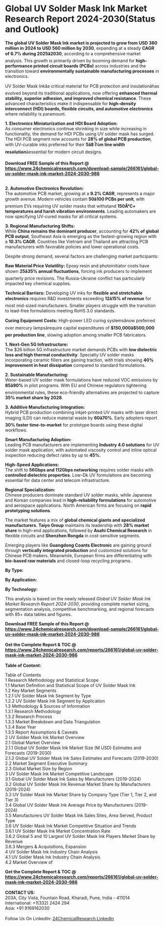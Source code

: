 <h1>Global UV Solder Mask Ink Market Research Report 2024-2030(Status and Outlook)</h1><p><strong>The global UV Solder Mask Ink market is projected to grow from USD 380 million in 2024 to USD 560 million by 2030</strong>, expanding at a steady <strong>CAGR of 6.7% during 2025â2030</strong>, according to a comprehensive market analysis. This growth is primarily driven by booming demand for <strong>high-performance printed circuit boards (PCBs)</strong> across industries and the transition toward <strong>environmentally sustainable manufacturing processes</strong> in electronics.</p><p>UV Solder Mask Inkâa critical material for PCB protection and insulationâhas evolved beyond its traditional applications, now offering <strong>enhanced thermal stability, superior adhesion, and improved chemical resistance</strong>. These advanced characteristics make it indispensable for <strong>high-density interconnect (HDI) boards, flexible circuits, and automotive electronics</strong> where reliability is paramount.</p><p><strong>1. Electronics Miniaturization and HDI Board Adoption:</strong><br>
As consumer electronics continue shrinking in size while increasing in functionality, the demand for HDI PCBs using UV solder mask has surged. The HDI PCB segment now accounts for <strong>28% of global PCB production</strong>, with UV-curable inks preferred for their <strong>5â8 Î¼m line width resolution</strong>âessential for modern circuit designs.</p><div><b>Download FREE Sample of this Report @ 
            <a href="https://www.24chemicalresearch.com/download-sample/266161/global-uv-solder-mask-ink-market-2024-2030-986">
            https://www.24chemicalresearch.com/download-sample/266161/global-uv-solder-mask-ink-market-2024-2030-986</a></b></div><br><p><strong>2. Automotive Electronics Revolution:</strong><br>
The automotive PCB market, growing at a <strong>9.2% CAGR</strong>, represents a major growth avenue. Modern vehicles contain <strong>50â100 PCBs per unit</strong>, with premium EVs requiring UV solder masks that withstand <strong>150Â°C+ temperatures and harsh vibration environments</strong>. Leading automakers are now specifying UV-cured masks for all critical systems.</p><p><strong>3. Regional Manufacturing Shifts:</strong><br>
While <strong>China remains the dominant producer</strong>, accounting for <strong>42% of global PCB output</strong>, Southeast Asia is emerging as the fastest-growing region with a <strong>10.3% CAGR</strong>. Countries like Vietnam and Thailand are attracting PCB manufacturers with favorable policies and lower operational costs.</p><p>Despite strong demand, several factors are challenging market participants:</p><p><strong>Raw Material Price Volatility:</strong> Epoxy resin and photoinitiator costs have shown <strong>25â35% annual fluctuations</strong>, forcing ink producers to implement quarterly price revisions. The Russia-Ukraine conflict has particularly impacted key chemical supplies.</p><p><strong>Technical Barriers:</strong> Developing UV inks for <strong>flexible and stretchable electronics</strong> requires R&amp;D investments exceeding <strong>12â15% of revenue</strong> for most mid-sized manufacturers. Smaller players struggle with the transition to lead-free formulations meeting RoHS 3.0 standards.</p><p><strong>Curing Equipment Costs:</strong> High-power LED curing systemsânow preferred over mercury lampsârequire capital expenditures of <strong>$150,000â$500,000 per production line</strong>, slowing adoption among smaller PCB fabricators.</p><p><strong>1. Next-Gen 5G Infrastructure:</strong><br>
The $26 billion 5G infrastructure market demands PCBs with <strong>low dielectric loss and high thermal conductivity</strong>. Specialty UV solder masks incorporating ceramic fillers are gaining traction, with trials showing <strong>40% improvement in heat dissipation</strong> compared to standard formulations.</p><p><strong>2. Sustainable Manufacturing:</strong><br>
Water-based UV solder mask formulations have reduced VOC emissions by <strong>85â90%</strong> in pilot programs. With EU and Chinese regulators tightening environmental rules, these eco-friendly alternatives are projected to capture <strong>35% market share by 2028</strong>.</p><p><strong>3. Additive Manufacturing Integration:</strong><br>
Hybrid PCB production combining inkjet-printed UV masks with laser direct imaging (LDI) can reduce material waste by <strong>60â70%</strong>. Early adopters report <strong>30% faster time-to-market</strong> for prototype boards using these digital workflows.</p><p><strong>Smart Manufacturing Adoption:</strong><br>
	Leading PCB manufacturers are implementing <strong>Industry 4.0 solutions</strong> for UV solder mask application, with automated viscosity control and inline optical inspection reducing defect rates by up to <strong>45%</strong>.</p><p><strong>High-Speed Applications:</strong><br>
	The shift to <strong>56Gbps and 112Gbps networking</strong> requires solder masks with <strong>controlled dielectric properties</strong>. Low-Dk UV formulations are becoming essential for data center and telecom infrastructure.</p><p><strong>Regional Specialization:</strong><br>
	Chinese producers dominate standard UV solder masks, while Japanese and Korean companies lead in <strong>high-reliability formulations</strong> for automotive and aerospace applications. North American firms are focusing on <strong>rapid prototyping solutions</strong>.</p><p>The market features a mix of <strong>global chemical giants and specialized manufacturers</strong>. <strong>Taiyo Group</strong> maintains its leadership with <strong>28% market share</strong> in high-end applications, followed by <strong>Asahi Chemical Research</strong> in flexible circuits and <strong>Shenzhen Rongda</strong> in cost-sensitive segments.</p><p>Emerging players like <strong>Guangdong Coants Electronic</strong> are gaining ground through <strong>vertically integrated production</strong> and customized solutions for Chinese PCB makers. Meanwhile, European firms are differentiating with <strong>bio-based raw materials</strong> and closed-loop recycling programs.</p><p><strong>By Type:</strong></p><p><strong>By Application:</strong></p><p><strong>By Technology:</strong></p><p>This analysis is based on the newly released <em>Global UV Solder Mask Ink Market Research Report 2024-2030</em>, providing complete market sizing, segmentation analysis, competitive benchmarking, and regional forecasts with 85+ data tables and figures.</p><div><b>Download FREE Sample of this Report @ 
            <a href="https://www.24chemicalresearch.com/download-sample/266161/global-uv-solder-mask-ink-market-2024-2030-986">
            https://www.24chemicalresearch.com/download-sample/266161/global-uv-solder-mask-ink-market-2024-2030-986</a></b></div><br><div><b>Get the Complete Report & TOC @ 
            <a href="https://www.24chemicalresearch.com/reports/266161/global-uv-solder-mask-ink-market-2024-2030-986">
            https://www.24chemicalresearch.com/reports/266161/global-uv-solder-mask-ink-market-2024-2030-986</a></b></div><br>
            <b>Table of Content:</b><p>Table of Contents<br />
1 Research Methodology and Statistical Scope<br />
1.1 Market Definition and Statistical Scope of UV Solder Mask Ink<br />
1.2 Key Market Segments<br />
1.2.1 UV Solder Mask Ink Segment by Type<br />
1.2.2 UV Solder Mask Ink Segment by Application<br />
1.3 Methodology & Sources of Information<br />
1.3.1 Research Methodology<br />
1.3.2 Research Process<br />
1.3.3 Market Breakdown and Data Triangulation<br />
1.3.4 Base Year<br />
1.3.5 Report Assumptions & Caveats<br />
2 UV Solder Mask Ink Market Overview<br />
2.1 Global Market Overview<br />
2.1.1 Global UV Solder Mask Ink Market Size (M USD) Estimates and Forecasts (2019-2030)<br />
2.1.2 Global UV Solder Mask Ink Sales Estimates and Forecasts (2019-2030)<br />
2.2 Market Segment Executive Summary<br />
2.3 Global Market Size by Region<br />
3 UV Solder Mask Ink Market Competitive Landscape<br />
3.1 Global UV Solder Mask Ink Sales by Manufacturers (2019-2024)<br />
3.2 Global UV Solder Mask Ink Revenue Market Share by Manufacturers (2019-2024)<br />
3.3 UV Solder Mask Ink Market Share by Company Type (Tier 1, Tier 2, and Tier 3)<br />
3.4 Global UV Solder Mask Ink Average Price by Manufacturers (2019-2024)<br />
3.5 Manufacturers UV Solder Mask Ink Sales Sites, Area Served, Product Type<br />
3.6 UV Solder Mask Ink Market Competitive Situation and Trends<br />
3.6.1 UV Solder Mask Ink Market Concentration Rate<br />
3.6.2 Global 5 and 10 Largest UV Solder Mask Ink Players Market Share by Revenue<br />
3.6.3 Mergers & Acquisitions, Expansion<br />
4 UV Solder Mask Ink Industry Chain Analysis<br />
4.1 UV Solder Mask Ink Industry Chain Analysis<br />
4.2 Market Overview of</p><div><b>Get the Complete Report & TOC @ 
            <a href="https://www.24chemicalresearch.com/reports/266161/global-uv-solder-mask-ink-market-2024-2030-986">
            https://www.24chemicalresearch.com/reports/266161/global-uv-solder-mask-ink-market-2024-2030-986</a></b></div><br><b>CONTACT US:</b><br>
            203A, City Vista, Fountain Road, Kharadi, Pune, India - 411014<br>
            International: +1(332) 2424 294<br>
            Asia: +91 9169162030 <br><br>
            Follow Us On LinkedIn: <a href="https://www.linkedin.com/company/24chemicalresearch/">24ChemicalResearch LinkedIn</a>